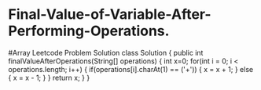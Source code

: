 # Final-Value-of-Variable-After-Performing-Operations.
#Array Leetcode Problem Solution
class Solution {
    public int finalValueAfterOperations(String[] operations) {
       int x=0;
        for(int i = 0; i < operations.length; i++)
           {
                if(operations[i].charAt(1) == ('+'))
                   {
                       x = x + 1;
                    } else {
                        x = x - 1;
                       }
           }
        return x;
    }
}
